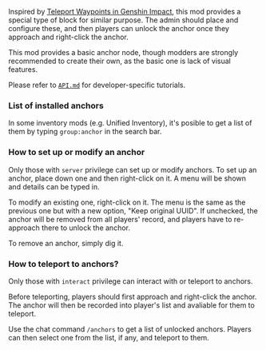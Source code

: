 Inspired by [Teleport Waypoints in Genshin Impact](https://genshin-impact.fandom.com/wiki/Teleport_Waypoint), this mod provides a special type of block for similar purpose. The admin should place and configure these, and then players can unlock the anchor once they approach and right-click the anchor.

This mod provides a basic anchor node, though modders are strongly recommended to create their own, as the basic one is lack of visual features.

Please refer to [`API.md`](https://github.com/C-C-Minetest-Server/anchor/blob/main/API.md) for developer-specific tutorials.

### List of installed anchors
In some inventory mods (e.g. Unified Inventory), it's posible to get a list of them by typing `group:anchor` in the search bar.

### How to set up or modify an anchor
Only those with `server` privilege can set up or modify anchors. To set up an anchor, place down one and then right-click on it. A menu will be shown and details can be typed in.

To modify an existing one, right-click on it. The menu is the same as the previous one but with a new option, "Keep original UUID". If unchecked, the anchor will be removed from all players' record, and players have to re-approach there to unlock the anchor.

To remove an anchor, simply dig it.

### How to teleport to anchors?
Only those with `interact` privilege can interact with or teleport to anchors.

Before teleporting, players should first approach and right-click the anchor. The anchor will then be recorded into player's list and avaliable for them to teleport.

Use the chat command `/anchors` to get a list of unlocked anchors. Players can then select one from the list, if any, and teleport to them.

